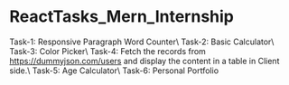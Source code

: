 # ReactTasks_Mern_Internship
Task-1: Responsive Paragraph Word Counter\ 
Task-2: Basic Calculator\ 
Task-3: Color Picker\ 
Task-4: Fetch the records from https://dummyjson.com/users and display the content in a table in Client side.\ 
Task-5: Age Calculator\ 
Task-6: Personal Portfolio
